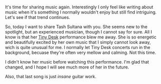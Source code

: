 It's time for sharing music again. Interestingly I only feel like writing about
music when it's something I normally wouldn't enjoy but still find intriguing. Let's see if that trend continues.

So, today I want to share Tash Sultana with you. She seems new to the spotlight,
but an experienced musician, though I cannot say for sure. All I know is that her
[Tiny Desk](http://www.npr.org/2017/04/06/522848880/tash-sultana-tiny-desk-concert)
performance blew me away. She is so energetic and beautifully excited by her own
music that I simply cannot look away, wich is quite unusual for me. I normally
let Tiny Desk concerts run in the background, becuase they're often very mellow
and calming. Not this time.

I didn't know her music before watching this performance. I'm glad that changed,
and I hope I will see much more of her in the future.

Also, that last song is just _insane_ guitar work.
